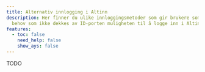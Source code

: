 ```yaml
---
title: Alternativ innlogging i Altinn
description: Her finner du ulike innloggingsmetoder som gir brukere som har
  behov som ikke dekkes av ID-porten muligheten til å logge inn i Altinn.
features:
  - toc: false
    need_help: false
    show_ays: false
---
```


TODO